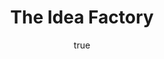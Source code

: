 ---
title: "The Idea Factory"
bookCover: "/assets/book-covers/the-idea-factory.jpg"
slug: "the-idea-factory"
bookAuthor: "Jon Gertner"
rating: 10
done: false
tags: []
summary: false
detailedNotes: false
amazonLink: ""
author:
  name: Rico Trebeljahr
  picture: "/assets/blog/profile.jpeg"
---